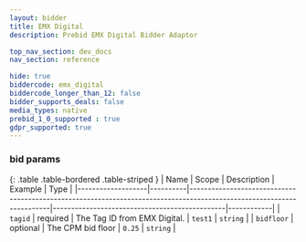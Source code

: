 ```yaml
---
layout: bidder
title: EMX Digital
description: Prebid EMX Digital Bidder Adaptor

top_nav_section: dev_docs
nav_section: reference

hide: true
biddercode: emx_digital
biddercode_longer_than_12: false
bidder_supports_deals: false
media_types: native
prebid_1_0_supported : true
gdpr_supported: true
---
```



### bid params

{: .table .table-bordered .table-striped }
| Name              | Scope    | Description                                                                                                          | Example                                       | Type       |
|-------------------|----------|----------------------------------------------------------------------------------------------------------------------|-----------------------------------------------|------------|
| `tagid`           | required | The Tag ID from EMX Digital.                                                                                         | `test1`                                       | `string`   |
| `bidfloor`        | optional | The CPM bid floor                                                                                                    | `0.25`                                        | `string`   |